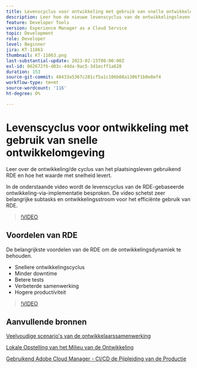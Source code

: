 ```yaml
---
title: Levenscyclus voor ontwikkeling met gebruik van snelle ontwikkelomgeving
description: Leer hoe de nieuwe levenscyclus van de ontwikkelingsleven als het gebruiken van de Snelle Milieu van de Ontwikkeling en belangrijkste voordelen van RDE kijkt.
feature: Developer Tools
version: Experience Manager as a Cloud Service
topic: Development
role: Developer
level: Beginner
jira: KT-11863
thumbnail: KT-11863.png
last-substantial-update: 2023-02-15T00:00:00Z
exl-id: 062672f6-d03c-44da-9ac5-3d1ecff1a628
duration: 153
source-git-commit: 48433a5367c281cf5a1c106b08a1306f1b0e8ef4
workflow-type: tm+mt
source-wordcount: '116'
ht-degree: 0%

---
```


# Levenscyclus voor ontwikkeling met gebruik van snelle ontwikkelomgeving

Leer over de ontwikkeling/de cyclus van het plaatsingsleven gebruikend RDE en hoe het waarde met snelheid levert.

In de onderstaande video wordt de levenscyclus van de RDE-gebaseerde ontwikkeling-via-implementatie besproken. De video schetst zeer belangrijke subtasks en ontwikkelingsstroom voor het efficiënte gebruik van RDE.

>[!VIDEO](https://video.tv.adobe.com/v/3415492?quality=12&learn=on)


## Voordelen van RDE

De belangrijkste voordelen van de RDE om de ontwikkelingsdynamiek te behouden.

- Snellere ontwikkelingscyclus
- Minder downtime
- Betere tests
- Verbeterde samenwerking
- Hogere productiviteit

>[!VIDEO](https://video.tv.adobe.com/v/3415493?quality=12&learn=on)

## Aanvullende bronnen

[ Veelvoudige scenario&#39;s van de ontwikkelaarssamenwerking ](https://experienceleague.adobe.com/docs/experience-manager-cloud-service/content/implementing/developing/rapid-development-environments.html?lang=nl-NL#multiple-developers-collaborating-on-the-same-rde)

[ Lokale Opstelling van het Milieu van de Ontwikkeling ](https://experienceleague.adobe.com/docs/experience-manager-learn/cloud-service/local-development-environment-set-up/overview.html?lang=nl-NL)

[ Gebruikend Adobe Cloud Manager - CI/CD de Pijpleiding van de Productie ](https://experienceleague.adobe.com/docs/experience-manager-learn/cloud-service/cloud-manager/cicd-production-pipeline.html?lang=nl-NL)
